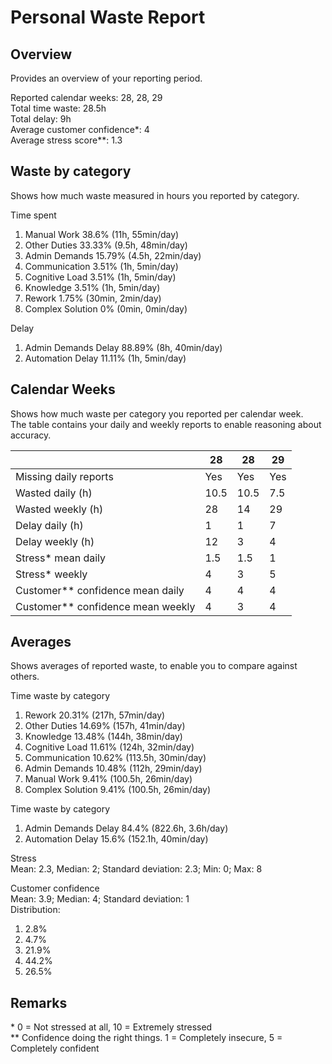 # Personal Waste Report

## Overview
Provides an overview of your reporting period.  

Reported calendar weeks: 28, 28, 29  
Total time waste: 28.5h  
Total delay: 9h  
Average customer confidence*: 4  
Average stress score**: 1.3  

## Waste by category
Shows how much waste measured in hours you reported by category.  

Time spent
  1. Manual Work 38.6% (11h, 55min/day)
  2. Other Duties 33.33% (9.5h, 48min/day)
  3. Admin Demands 15.79% (4.5h, 22min/day)
  4. Communication 3.51% (1h, 5min/day)
  5. Cognitive Load 3.51% (1h, 5min/day)
  6. Knowledge 3.51% (1h, 5min/day)
  7. Rework 1.75% (30min, 2min/day)
  8. Complex Solution 0% (0min, 0min/day)

Delay
  1. Admin Demands Delay 88.89% (8h, 40min/day)
  2. Automation Delay 11.11% (1h, 5min/day)

## Calendar Weeks
Shows how much waste per category you reported per calendar week.  
The table contains your daily and weekly reports to enable reasoning about accuracy.  

|  | 28 | 28 | 29 | 
|---|---|---|---|
| Missing daily reports | Yes | Yes | Yes | 
| Wasted daily (h) | 10.5 | 10.5 | 7.5 | 
| Wasted weekly (h) | 28 | 14 | 29 | 
| Delay daily (h) | 1 | 1 | 7 | 
| Delay weekly (h) | 12 | 3 | 4 | 
| Stress* mean daily | 1.5 | 1.5 | 1 | 
| Stress* weekly | 4 | 3 | 5 | 
| Customer** confidence mean daily | 4 | 4 | 4 | 
| Customer** confidence mean weekly | 4 | 3 | 4 | 

 ## Averages   
Shows averages of reported waste, to enable you to compare against others.  
  
Time waste by category  
1. Rework 20.31% (217h, 57min/day)
2. Other Duties 14.69% (157h, 41min/day)
3. Knowledge 13.48% (144h, 38min/day)
4. Cognitive Load 11.61% (124h, 32min/day)
5. Communication 10.62% (113.5h, 30min/day)
6. Admin Demands 10.48% (112h, 29min/day)
7. Manual Work 9.41% (100.5h, 26min/day)
8. Complex Solution 9.41% (100.5h, 26min/day)
  
Time waste by category  
1. Admin Demands Delay 84.4% (822.6h, 3.6h/day)
2. Automation Delay 15.6% (152.1h, 40min/day)
  
Stress  
Mean: 2.3, Median: 2; Standard deviation: 2.3; Min: 0; Max: 8  
  
Customer confidence  
Mean: 3.9; Median: 4; Standard deviation: 1  
Distribution:  
1. 2.8%  
2. 4.7%  
3. 21.9%  
4. 44.2%  
5. 26.5%  

## Remarks  
\* 0 = Not stressed at all, 10 = Extremely stressed  
** Confidence doing the right things. 1 = Completely insecure, 5 = Completely confident  
